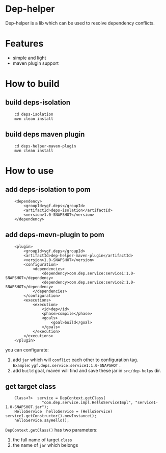 # Dep-helper
Dep-helper is a lib which can be used to resolve dependency conflicts. 

# Features
* simple and light
* maven plugin support

# How to build
## build deps-isolation
```
    cd deps-isolation
    mvn clean install
```

## build deps maven plugin
```
    cd deps-helper-maven-plugin
    mvn clean install
```

# How to use
## add deps-isolation to pom
```
    <dependency>
        <groupId>ygf.deps</groupId>
        <artifactId>deps-isolation</artifactId>
        <version>1.0-SNAPSHOT</version>
    </dependency>
```

## add deps-mevn-plugin to pom
```
    <plugin>
        <groupId>ygf.deps</groupId>
        <artifactId>dep-helper-maven-plugin</artifactId>
        <version>1.0-SNAPSHOT</version>
        <configuration>
            <dependencies>
                <dependency>com.dep.service:service1:1.0-SNAPSHOT</dependency>
                <dependency>com.dep.service:service2:1.0-SNAPSHOT</dependency>
            </dependencies>
        </configuration>
        <executions>
            <execution>
                <id>dep</id>
                <phase>compile</phase>
                <goals>
                    <goal>build</goal>
                </goals>
            </execution>
        </executions>
    </plugin>
```

you can configurate:
1. add `jar` which will `conflict` each other to configuration tag.   
   `Example`: `ygf.deps.service:service1:1.0-SNAPSHOT` .
2. add `build` goal, maven will find and save these jar in `src/dep-helps` dir. 


## get target class
```
    Class<?>  service = DepContext.getClass(
                "com.dep.service.impl.HelloServiceImpl", "service1-1.0-SNAPSHOT.jar");
    HelloService  helloService = (HelloService) service1.getConstructor().newInstance();
    helloService.sayHello();
```

`DepContext.getClass()` has two parameters:
1. the full name of target `class`
2. the name of `jar` which belongs 


